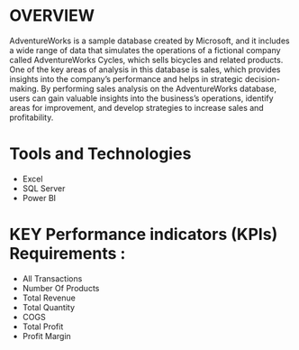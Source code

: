 # OVERVIEW
AdventureWorks is a sample database created by Microsoft, and it includes a wide range of data that simulates the operations of a fictional company called AdventureWorks Cycles, which sells bicycles and related products. One of the key areas of analysis in this database is sales, which provides insights into the company’s performance and helps in strategic decision-making.
By performing sales analysis on the AdventureWorks database, users can gain valuable insights into the business’s operations, identify areas for improvement, and develop strategies to increase sales and profitability.

# Tools and Technologies
- Excel
- SQL Server
- Power BI

# KEY Performance indicators (KPIs) Requirements :
- All Transactions
- Number Of Products
- Total Revenue
- Total Quantity
- COGS
- Total Profit
- Profit Margin
